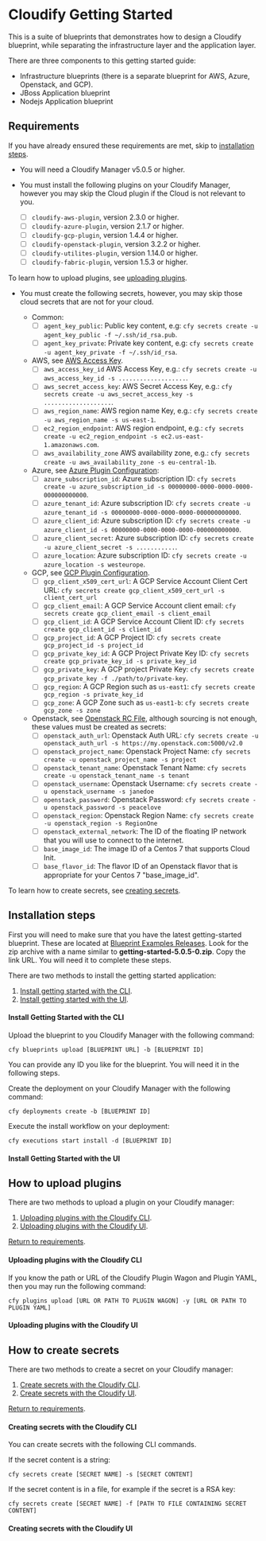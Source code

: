 # Cloudify Getting Started

This is a suite of blueprints that demonstrates how to design a Cloudify blueprint, while separating the infrastructure layer and the application layer.

There are three components to this getting started guide:

  - Infrastructure blueprints (there is a separate blueprint for AWS, Azure, Openstack, and GCP).
  - JBoss Application blueprint
  - Nodejs Application blueprint

## Requirements

If you have already ensured these requirements are met, skip to [installation steps](#installation-steps).

  - You will need a Cloudify Manager v5.0.5 or higher.

  - You must install the following plugins on your Cloudify Manager, however you may skip the Cloud plugin if the Cloud is not relevant to you.

    - [ ] `cloudify-aws-plugin`, version 2.3.0 or higher.
    - [ ] `cloudify-azure-plugin`, version 2.1.7 or higher.
    - [ ] `cloudify-gcp-plugin`, version 1.4.4 or higher.
    - [ ] `cloudify-openstack-plugin`, version 3.2.2 or higher.
    - [ ] `cloudify-utilites-plugin`, version 1.14.0 or higher.
    - [ ] `cloudify-fabric-plugin`, version 1.5.3 or higher.

To learn how to upload plugins, see [uploading plugins](#how-to-upload-plugins).

  - You must create the following secrets, however, you may skip those cloud secrets that are not for your cloud.

    - Common:
      - [ ] `agent_key_public`: Public key content, e.g: `cfy secrets create -u agent_key_public -f ~/.ssh/id_rsa.pub`.
      - [ ] `agent_key_private`: Private key content, e.g: `cfy secrets create -u agent_key_private -f ~/.ssh/id_rsa`.

    - AWS, see [AWS Access Key](https://aws.amazon.com/blogs/security/wheres-my-secret-access-key/).
      - [ ] `aws_access_key_id` AWS Access Key, e.g.: `cfy secrets create -u aws_access_key_id -s ...................`.
      - [ ] `aws_secret_access_key`: AWS Secret Access Key, e.g.: `cfy secrets create -u aws_secret_access_key -s ...................`.
      - [ ] `aws_region_name`: AWS region name Key, e.g.: `cfy secrets create -u aws_region_name -s us-east-1`.
      - [ ] `ec2_region_endpoint`: AWS region endpoint, e.g.: `cfy secrets create -u ec2_region_endpoint -s ec2.us-east-1.amazonaws.com`.
      - [ ] `aws_availability_zone` AWS availability zone, e.g.: `cfy secrets create -u aws_availability_zone -s eu-central-1b`.

    - Azure, see [Azure Plugin Configuration](https://docs.cloudify.co/5.0.0/working_with/official_plugins/infrastructure/azure/#providing-credentials-as-secrets):
      - [ ] `azure_subscription_id`: Azure subscription ID: `cfy secrets create -u azure_subscription_id -s 00000000-0000-0000-0000-000000000000`.
      - [ ] `azure_tenant_id`: Azure subscription ID: `cfy secrets create -u azure_tenant_id -s 00000000-0000-0000-0000-000000000000`.
      - [ ] `azure_client_id`: Azure subscription ID: `cfy secrets create -u azure_client_id -s 00000000-0000-0000-0000-000000000000`.
      - [ ] `azure_client_secret`: Azure subscription ID: `cfy secrets create -u azure_client_secret -s ...........`.
      - [ ] `azure_location`: Azure subscription ID: `cfy secrets create -u azure_location -s westeurope`.

    - GCP, see [GCP Plugin Configuration](https://docs.cloudify.co/5.0.0/working_with/official_plugins/infrastructure/gcp/).
      - [ ] `gcp_client_x509_cert_url`: A GCP Service Account Client Cert URL: `cfy secrets create gcp_client_x509_cert_url -s client_cert_url`
      - [ ] `gcp_client_email`: A GCP Service Account client email: `cfy secrets create gcp_client_email -s client_email`
      - [ ] `gcp_client_id`: A GCP Service Account Client ID: `cfy secrets create gcp_client_id -s client_id`
      - [ ] `gcp_project_id`: A GCP Project ID: `cfy secrets create gcp_project_id -s project_id`
      - [ ] `gcp_private_key_id`: A GCP Project Private Key ID: `cfy secrets create gcp_private_key_id -s private_key_id`
      - [ ] `gcp_private_key`: A GCP project Private Key: `cfy secrets create gcp_private_key -f ./path/to/private-key`.
      - [ ] `gcp_region`: A GCP Region such as `us-east1`: `cfy secrets create gcp_region -s private_key_id`
      - [ ] `gcp_zone`: A GCP Zone such as `us-east1-b`: `cfy secrets create gcp_zone -s zone`

    - Openstack, see [Openstack RC File](https://docs.openstack.org/zh_CN/user-guide/common/cli-set-environment-variables-using-openstack-rc.html), although sourcing is not enough, these values must be created as secrets:
      - [ ] `openstack_auth_url`: Openstack Auth URL: `cfy secrets create -u openstack_auth_url -s https://my.openstack.com:5000/v2.0`
      - [ ] `openstack_project_name`: Openstack Project Name: `cfy secrets create -u openstack_project_name -s project`
      - [ ] `openstack_tenant_name`: Openstack Tenant Name: `cfy secrets create -u openstack_tenant_name -s tenant`
      - [ ] `openstack_username`: Openstack Username: `cfy secrets create -u openstack_username -s janedoe`
      - [ ] `openstack_password`: Openstack Password: `cfy secrets create -u openstack_password -s peacelove`
      - [ ] `openstack_region`: Openstack Region Name: `cfy secrets create -u openstack_region -s RegionOne`
      - [ ] `openstack_external_network`: The ID of the floating IP network that you will use to connect to the internet.
      - [ ] `base_image_id`: The image ID of a Centos 7 that supports Cloud Init.
      - [ ] `base_flavor_id`: The flavor ID of an Openstack flavor that is appropriate for your Centos 7 "base_image_id".

To learn how to create secrets, see [creating secrets](#how-to-create-secrets).

## Installation steps

First you will need to make sure that you have the latest getting-started blueprint. These are located at [Blueprint Examples Releases](https://github.com/cloudify-community/blueprint-examples/releases). Look for the zip archive with a name similar to __getting-started-5.0.5-0.zip__. Copy the link URL. You will need it to complete these steps.

There are two methods to install the getting started application:

1. [Install getting started with the CLI](#install-getting-started-with-the-cli).
1. [Install getting started with the UI](#install-getting-started-with-the-ui).

#### Install Getting Started with the CLI

Upload the blueprint to you Cloudify Manager with the following command:

```shell
cfy blueprints upload [BLUEPRINT URL] -b [BLUEPRINT ID]
```

You can provide any ID you like for the blueprint. You will need it in the following steps.

Create the deployment on your Cloudify Manager with the following command:

```shell
cfy deployments create -b [BLUEPRINT ID]
```

Execute the install workflow on your deployment:

```shell
cfy executions start install -d [BLUEPRINT ID]
```

#### Install Getting Started with the UI

<UPDATE>


## How to upload plugins

There are two methods to upload a plugin on your Cloudify manager:

1. [Uploading plugins with the Cloudify CLI](#Uploading-plugins-with-the-cloudify-cli).
1. [Uploading plugins with the Cloudify UI](#Uploading-plugins-with-the-cloudify-ui).

[Return to requirements](#Requirements).

#### Uploading plugins with the Cloudify CLI

If you know the path or URL of the Cloudify Plugin Wagon and Plugin YAML, then you may run the following command:

```shell
cfy plugins upload [URL OR PATH TO PLUGIN WAGON] -y [URL OR PATH TO PLUGIN YAML]
```

#### Uploading plugins with the Cloudify UI

<UPDATE>

## How to create secrets

There are two methods to create a secret on your Cloudify manager:

1. [Create secrets with the Cloudify CLI](#Creating-secrets-with-the-cloudify-cli).
1. [Create secrets with the Cloudify UI](#Creating-secrets-with-the-cloudify-ui).

[Return to requirements](#Requirements).

#### Creating secrets with the Cloudify CLI

You can create secrets with the following CLI commands.

If the secret content is a string:

```shell
cfy secrets create [SECRET NAME] -s [SECRET CONTENT]
```

If the secret content is in a file, for example if the secret is a RSA key:

```shell
cfy secrets create [SECRET NAME] -f [PATH TO FILE CONTAINING SECRET CONTENT]
```

#### Creating secrets with the Cloudify UI

<UPDATE>
